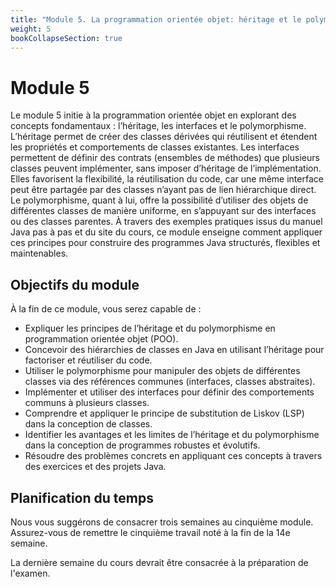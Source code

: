 ```yaml
---
title: "Module 5. La programmation orientée objet: héritage et le polymorphisme"
weight: 5
bookCollapseSection: true
---
```



# Module 5

Le module 5 initie à la programmation orientée objet en explorant des concepts fondamentaux : l’héritage, les interfaces et le polymorphisme. L’héritage permet de créer des classes dérivées qui réutilisent et étendent les propriétés et comportements de classes existantes. Les interfaces permettent de définir des contrats (ensembles de méthodes) que plusieurs classes peuvent implémenter, sans imposer d’héritage de l’implémentation. Elles favorisent la flexibilité, la réutilisation du code, car une même interface peut être partagée par des classes n’ayant pas de lien hiérarchique direct. Le polymorphisme, quant à lui, offre la possibilité d’utiliser des objets de différentes classes de manière uniforme, en s’appuyant sur des interfaces ou des classes parentes. À travers des exemples pratiques issus du manuel Java pas à pas et du site du cours, ce module enseigne comment appliquer ces principes pour construire des programmes Java structurés, flexibles et maintenables.


## Objectifs du module

À la fin de ce module, vous serez capable de :

- Expliquer les principes de l’héritage et du polymorphisme en programmation orientée objet (POO).
- Concevoir des hiérarchies de classes en Java en utilisant l’héritage pour factoriser et réutiliser du code.
- Utiliser le polymorphisme pour manipuler des objets de différentes classes via des références communes (interfaces, classes abstraites).
- Implémenter et utiliser des interfaces pour définir des comportements communs à plusieurs classes.
- Comprendre et appliquer le principe de substitution de Liskov (LSP) dans la conception de classes.
- Identifier les avantages et les limites de l’héritage et du polymorphisme dans la conception de programmes robustes et évolutifs.
- Résoudre des problèmes concrets en appliquant ces concepts à travers des exercices et des projets Java.


## Planification du temps

Nous vous suggérons de consacrer trois semaines au cinquième module. Assurez-vous de remettre
le cinquième travail noté à la fin de la 14e semaine.

La dernière semaine du cours devrait être consacrée à la préparation de l'examen.